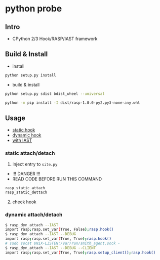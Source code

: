 # python probe

## Intro

* CPython 2/3 Hook/RASP/IAST framework

## Build & Install

* install
```bash
python setup.py install
```

* build & install

```bash
python setup.py sdist bdist_wheel --universal
```

```bash
python -m pip install -I dist/rasp-1.0.0-py2.py3-none-any.whl
```

## Usage

* [static hook](#static-attachdetach)
* [dynamic hook](#dynamic-attachdetach)
* [with IAST]()

### static attach/detach

1. Inject entry to `site.py`

* !!! DANGER !!!
* READ CODE BEFORE RUN THIS COMMAND

```bash
rasp_static_attach
rasp_static_dettach
```

2. check hook

### dynamic attach/detach

```bash
$ rasp_dyn_attach --IAST
import rasp;rasp.set_var(True, False);rasp.hook()
$ rasp_dyn_attach --IAST --DEBUG
import rasp;rasp.set_var(True, True);rasp.hook()
# sudo socat UNIX-LISTEN:/var/run/smith_agent.sock -
$ rasp_dyn_attach --IAST --DEBUG --CLIENT
import rasp;rasp.set_var(True, True);rasp.setup_client();rasp.hook()
```



